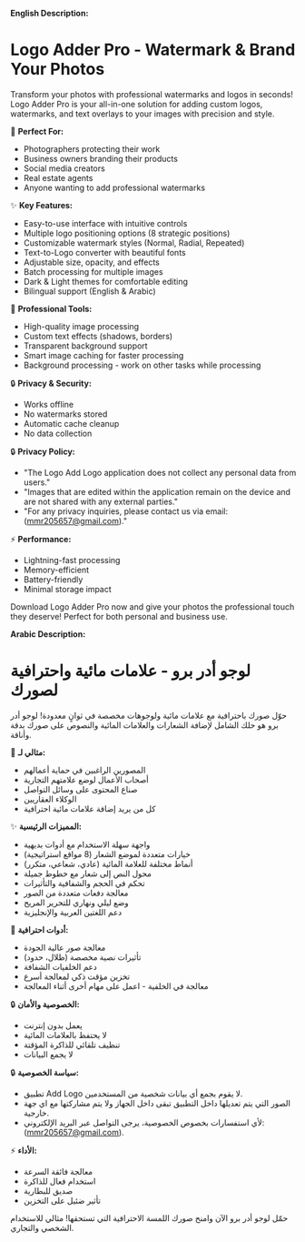
**English Description:**

# Logo Adder Pro - Watermark & Brand Your Photos

Transform your photos with professional watermarks and logos in seconds! Logo Adder Pro is your all-in-one solution for adding custom logos, watermarks, and text overlays to your images with precision and style.

🎯 **Perfect For:**
- Photographers protecting their work
- Business owners branding their products
- Social media creators
- Real estate agents
- Anyone wanting to add professional watermarks

✨ **Key Features:**
- Easy-to-use interface with intuitive controls
- Multiple logo positioning options (8 strategic positions)
- Customizable watermark styles (Normal, Radial, Repeated)
- Text-to-Logo converter with beautiful fonts
- Adjustable size, opacity, and effects
- Batch processing for multiple images
- Dark & Light themes for comfortable editing
- Bilingual support (English & Arabic)

💪 **Professional Tools:**
- High-quality image processing
- Custom text effects (shadows, borders)
- Transparent background support
- Smart image caching for faster processing
- Background processing - work on other tasks while processing

🔒 **Privacy & Security:**
- Works offline
- No watermarks stored
- Automatic cache cleanup
- No data collection
  
🔒 **Privacy Policy:**
 * "The Logo Add Logo application does not collect any personal data from users."
 * "Images that are edited within the application remain on the device and are not shared with any external parties."
 * "For any privacy inquiries, please contact us via email: (mmr205657@gmail.com)."

⚡ **Performance:**
- Lightning-fast processing
- Memory-efficient
- Battery-friendly
- Minimal storage impact

Download Logo Adder Pro now and give your photos the professional touch they deserve! Perfect for both personal and business use.

**Arabic Description:**

# لوجو أدر برو - علامات مائية واحترافية لصورك

حوّل صورك باحترافية مع علامات مائية ولوجوهات مخصصة في ثوانٍ معدودة! لوجو أدر برو هو حلك الشامل لإضافة الشعارات والعلامات المائية والنصوص على صورك بدقة وأناقة.

🎯 **مثالي لـ:**
- المصورين الراغبين في حماية أعمالهم
- أصحاب الأعمال لوضع علامتهم التجارية
- صناع المحتوى على وسائل التواصل
- الوكلاء العقاريين
- كل من يريد إضافة علامات مائية احترافية

✨ **المميزات الرئيسية:**
- واجهة سهلة الاستخدام مع أدوات بديهية
- خيارات متعددة لموضع الشعار (8 مواقع استراتيجية)
- أنماط مختلفة للعلامة المائية (عادي، شعاعي، متكرر)
- محول النص إلى شعار مع خطوط جميلة
- تحكم في الحجم والشفافية والتأثيرات
- معالجة دفعات متعددة من الصور
- وضع ليلي ونهاري للتحرير المريح
- دعم اللغتين العربية والإنجليزية

💪 **أدوات احترافية:**
- معالجة صور عالية الجودة
- تأثيرات نصية مخصصة (ظلال، حدود)
- دعم الخلفيات الشفافة
- تخزين مؤقت ذكي لمعالجة أسرع
- معالجة في الخلفية - اعمل على مهام أخرى أثناء المعالجة

🔒 **الخصوصية والأمان:**
- يعمل بدون إنترنت
- لا يحتفظ بالعلامات المائية
- تنظيف تلقائي للذاكرة المؤقتة
- لا يجمع البيانات

🔒 **سياسة الخصوصية:**
 * تطبيق  Add Logo لا يقوم بجمع أي بيانات شخصية من المستخدمين.
 * الصور التي يتم تعديلها داخل التطبيق تبقى داخل الجهاز ولا يتم مشاركتها مع اي جهة خارجية.
 * لأي استفسارات بخصوص الخصوصية، يرجى التواصل عبر البريد الإلكتروني: (mmr205657@gmail.com).

⚡ **الأداء:**
- معالجة فائقة السرعة
- استخدام فعال للذاكرة
- صديق للبطارية
- تأثير ضئيل على التخزين

حمّل لوجو أدر برو الآن وامنح صورك اللمسة الاحترافية التي تستحقها! مثالي للاستخدام الشخصي والتجاري.


